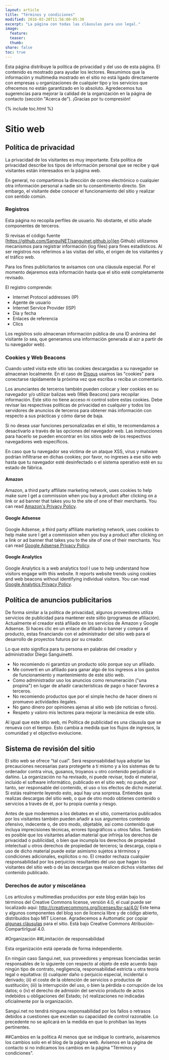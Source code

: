 ```yaml
---
layout: article
title: "Términos y condiciones"
modified: 2016-03-28T11:56:00-05:30
excerpt: "La página con todas las cláusulas para uso legal."
image:
  feature:
  teaser:
  thumb:
share: false
toc: true
---
```


Esta página distribuye la política de privacidad y del uso de esta página. El contenido es mostrado para ayudar los lectores. Resumimos que la información y multimedia mostrado en el sitio no está ligado directamente con empresas u organizaciones de cualquier tipo y los servicios que ofrecemos no están garantizado en lo absoluto. Agredecemos tus sugerencias para mejorar la calidad de la organización en la página de contacto (sección "Acerca de"). ¡Gracias por tu compresión!

{% include toc.html %}

# Sitio web
## Política de privacidad

La privacidad de los visitantes es muy importante. Esta política de privacidad describe los tipos de información personal que se recibe y qué visitantes están interesados en la página web.

En general, no compartimos la dirección de correo electrónico o cualquier otra información personal a nadie sin tu consentimiento directo. Sin embargo, el visitante debe conocer el funcionamiento del sitio y realizar con sentido común.

### Registros

Esta página no recopila perfiles de usuario. No obstante, el sitio añade componentes de terceros.

Si revisas el código fuente [https://github.com/SanguiNET/sanguinet.github.io](en Github) utilizamos mecanismos para registrar información (log files) para fines estadísticos. Al ser registros nos referimos a las visitas del sitio, el origen de los visitantes y el tráfico web.

Para los fines publicitarios te avisamos con una cláusula especial. Por el momento dejaremos esta información hasta que el sitio esté completamente revisado.

El registro comprende:

* Internet Protocol addresses (IP)
* Agente de usuario
* Internet Service Provider (ISP)
* Día y fecha
* Enlaces de referencia
* Clics

Los registros solo almacenan información pública de una ID anónima del visitante (o sea, que generamos una información generada al azr a partir de tu navegador web).

### Cookies y Web Beacons

Cuando usted visita este sitio las cookies descargadas a su navegador se almacenan localmente. En el caso de [Disqus](http://disqus.com) usamos las "cookies" para conectarse rápidamente la próxima vez que escriba o reciba un comentario.

Los anunciantes de terceros también pueden colocar y leer cookies en su navegador y/o utilizar balizas web (Web Beacons) para recopilar información. Este sitio no tiene acceso ni control sobre estas cookies. Debe revisar las respectivas políticas de privacidad en cualquier y todos los servidores de anuncios de terceros para obtener más información con respecto a sus prácticas y cómo darse de baja.

Si no desea usar funciones personalizadas en el sitio, te recomendamos a desactivarlo a través de las opciones del navegador web. Las instrucciones para hacerlo se pueden encontrar en los sitios web de los respectivos navegadores web específicos.

En caso que tu navegador sea víctima de un ataque XSS, virus y malware podrían infiltrarse en dichas cookies; por favor, no ingreses a ese sitio web hasta que tu navegador esté desinfectado o el sistema operativo esté en su estado de fábrica.

#### Amazon

Amazon, a third party affiliate marketing network, uses cookies to help make sure I get a commission when you buy a product after clicking on a link or ad banner that takes you to the site of one of their merchants. You can read [Amazon's Privacy Policy](http://www.amazon.com/gp/help/customer/display.html?nodeId=468496).

#### Google Adsense

Google Adsense, a third party affiliate marketing network, uses cookies to help make sure I get a commission when you buy a product after clicking on a link or ad banner that takes you to the site of one of their merchants. You can read [Google Adsense Privacy Policy](http://support.google.com/adsense/bin/answer.py?hl=en&answer=48182).

#### Google Analytics

Google Analytics is a web analytics tool I use to help understand how visitors engage with this website. It reports website trends using cookies and web beacons without identifying individual visitors. You can read [Google Analytics Privacy Policy](http://www.google.com/analytics/learn/privacy.html).

## Política de anuncios publicitarios

De forma similar a la política de privacidad, algunos proveedores utiliza servicios de publicidad para mantener este siitio (programas de afiliación). Actualmente el creador está afiliado en los servicios de Amazon y Google Adsense.
Si haces clic en un enlace de afiliado o banner y compra el producto, estas financiando con el administrador del sitio web para el desarrollo de proyectos futuros por su creador.

Lo que esto significa para tu persona en palabras del creador y administrador Diego Sanguinetti.

* No recomiendo ni garantizo un producto sólo porque soy un afiliado.
* Me convertí en un afiliado para ganar algo de los ingresos a los gastos de funcionamiento y mantenimiento de este sitio web.
* Como administrador uso los anuncios como renumeración ("una propina") en lugar de añadir características de pago o hacer favores a terceros.
* No recomiendo productos que por el simple hecho de hacer dinero ni promuevo actividades ilegales.
* No gano dinero por opiniones ajenas al sitio web (de noticias o foros).
* Respeto y valoro mis lectores para mejorar la mecánica de este sitio.

Al igual que este sitio web, mi Política de publicidad es una cláusula que se renueva con el tiempo. Esto cambia a medida que los flujos de ingresos, la comunidad y el objectivo evolucione.

## Sistema de revisión del sitio

El sitio web se ofrece “tal cual”. Será responsabilidad tuya adoptar las precauciones necesarias para protegerte a ti mismo y a los sistemas de tu ordenador contra virus, gusanos, troyanos u otro contenido perjudicial o dañino. La organización no ha revisado, ni puede revisar, todo el material, incluido el software informático, publicado en el sitio web; no puede, por tanto, ser responsable del contenido, el uso o los efectos de dicho material. Si estás realmente leyendo esto, aquí hay una sorpresa. Entiendes que realizas descargas del sitio web, o que de otro modo obtienes contenido o servicios a través de él, por tu propia cuenta y riesgo.

Antes de que moderemos a los debates en el sitio, comentarios publicados por los visitantes también pueden añadir a sus argumentos contenido ofensivo, indecente o, de otro modo, objetable, así como contenido que incluya imprecisiones técnicas, errores tipográficos u otros fallos. También es posible que los visitantes añadan material que infrinja los derechos de privacidad o publicidad, o bien que incumpla los derechos de propiedad intelectual u otros derechos de propiedad de terceros; la descarga, copia o uso de dicho material puede estar asimismo sujetos a términos y condiciones adicionales, explícitos o no. El creador rechaza cualquier responsabilidad por los perjuicios resultantes del uso que hagan los visitantes del sitio web o de las descargas que realicen dichos visitantes del contenido publicado.

### Derechos de autor y miscelánea

Los artículos y multimedias producidos por este blog están bajo los términos del Creative Commons license, versión 4.0, el cual puede ser localizado aqui: http://creativecommons.org/licenses/by-sa/4.0/
Este tema y algunos componentes del blog son de licencia libre y de código abierto, distribuidos bajo MIT License. 
Agradecemos a Auttomatic por copiar [algunas cláusulas](https://es.wordpress.com/tos/) para el sitio. Está bajo Creative Commons Atribución-CompartirIgual 4.0.

#Organización
##Limitación de responsabilidad

Esta organización está operada de forma independiente.

En ningún caso Sangui.net, sus proveedores y empresas licenciadas serán responsables de lo siguiente con respecto al objeto de este acuerdo bajo ningún tipo de contrato, negligencia, responsabilidad estricta u otra teoría legal o equitativa: (i) cualquier daño o perjuicio especial, incidental o derivado; (ii) el coste de la obtención de servicios o productos de sustitución; (iii) la interrupción del uso, o bien la pérdida o corrupción de los datos; o (iv) el derecho de admisión del servicio producto de actos indebidos u obligaciones del Estado; (v) realizaciones no indicadas oficialmente por la organización.

Sangui.net no tendrá ninguna responsabilidad por los fallos o retrasos debidos a cuestiones que excedan su capacidad de control razonable. Lo precedente no se aplicará en la medida en que lo prohíban las leyes pertinentes.

##Cambios en la política
Al menos que se indique lo contrario, avisaremos los cambios solo en el blog de la página web. Avísenos en la página de contacto si no indicamos los cambios en la página "Términos y condiciones".
